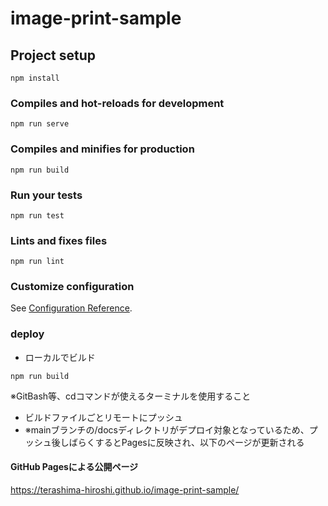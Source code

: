 # image-print-sample

## Project setup
```
npm install
```

### Compiles and hot-reloads for development
```
npm run serve
```

### Compiles and minifies for production
```
npm run build
```

### Run your tests
```
npm run test
```

### Lints and fixes files
```
npm run lint
```

### Customize configuration
See [Configuration Reference](https://cli.vuejs.org/config/).

### deploy

- ローカルでビルド

```
npm run build
```

※GitBash等、cdコマンドが使えるターミナルを使用すること

- ビルドファイルごとリモートにプッシュ
- ※mainブランチの/docsディレクトリがデプロイ対象となっているため、プッシュ後しばらくするとPagesに反映され、以下のページが更新される

#### GitHub Pagesによる公開ページ

https://terashima-hiroshi.github.io/image-print-sample/
